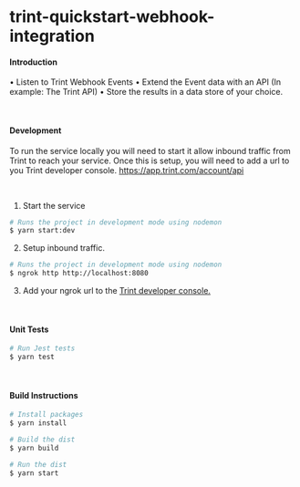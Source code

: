 # trint-quickstart-webhook-integration

#### Introduction

• Listen to Trint Webhook Events
• Extend the Event data with an API (In example: The Trint API)
• Store the results in a data store of your choice.

<br />

#### Development

To run the service locally you will need to start it allow inbound traffic from Trint to reach your service. Once this is setup, you will need to add a url to you Trint developer console. 
https://app.trint.com/account/api

<br />

1. Start the service

```bash
# Runs the project in development mode using nodemon
$ yarn start:dev
```

2. Setup inbound traffic. 

```bash
# Runs the project in development mode using nodemon
$ ngrok http http://localhost:8080
```

3. Add your ngrok url to the [Trint developer console.](https://app.trint.com/account/api)

<br />

#### Unit Tests

```bash
# Run Jest tests
$ yarn test
```

<br />

#### Build Instructions

```bash
# Install packages
$ yarn install

# Build the dist
$ yarn build

# Run the dist
$ yarn start
```
